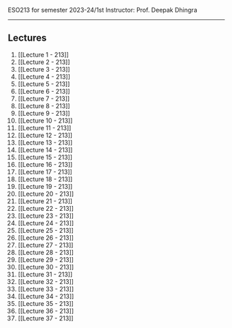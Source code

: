 
ESO213 for semester 2023-24/1st 
Instructor: Prof. Deepak Dhingra

<hr>

## Lectures 
1. [[Lecture 1 - 213]]
2. [[Lecture 2 - 213]]
3. [[Lecture 3 - 213]]
4. [[Lecture 4 - 213]]
5. [[Lecture 5 - 213]]
6. [[Lecture 6 - 213]]
7. [[Lecture 7 - 213]]
8. [[Lecture 8 - 213]]
9. [[Lecture 9 - 213]]
10. [[Lecture 10 - 213]]
11. [[Lecture 11 - 213]]
12. [[Lecture 12 - 213]]
13. [[Lecture 13 - 213]]
14. [[Lecture 14 - 213]]
15. [[Lecture 15 - 213]]
16. [[Lecture 16 - 213]]
17. [[Lecture 17 - 213]]
18. [[Lecture 18 - 213]]
19. [[Lecture 19 - 213]]
20. [[Lecture 20 - 213]]
21. [[Lecture 21 - 213]]
22. [[Lecture 22 - 213]]
23. [[Lecture 23 - 213]]
24. [[Lecture 24 - 213]]
25. [[Lecture 25 - 213]]
26. [[Lecture 26 - 213]]
27. [[Lecture 27 - 213]]
28. [[Lecture 28 - 213]]
29. [[Lecture 29 - 213]]
30. [[Lecture 30 - 213]]
31. [[Lecture 31 - 213]]
32. [[Lecture 32 - 213]]
33. [[Lecture 33 - 213]]
34. [[Lecture 34 - 213]]
35. [[Lecture 35 - 213]]
36. [[Lecture 36 - 213]]
37. [[Lecture 37 - 213]]

